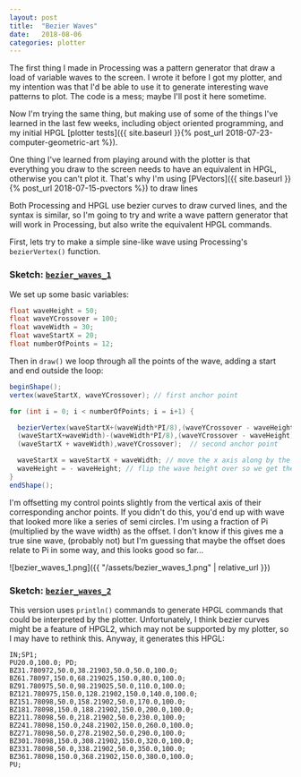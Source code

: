 ```yaml
---
layout: post
title:  "Bezier Waves"
date:   2018-08-06
categories: plotter
---
```



The first thing I made in Processing was a pattern generator that draw a load of variable waves to the screen. I wrote it before I got my plotter, and my intention was that I'd be able to use it to generate interesting wave patterns to plot. The code is a mess; maybe I'll post it here sometime.

Now I'm trying the same thing, but making use of some of the things I've learned in the last few weeks, including object oriented programming, and my initial HPGL [plotter tests]({{ site.baseurl }}{% post_url 2018-07-23-computer-geometric-art %}).

One thing I've learned from playing around with the plotter is that everything you draw to the screen needs to have an equivalent in HPGL, otherwise you can't plot it. That's why I'm using [PVectors]({{ site.baseurl }}{% post_url 2018-07-15-pvectors %}) to draw lines

Both Processing and HPGL use bezier curves to draw curved lines, and the syntax is similar, so I'm going to try and write a wave pattern generator that will work in Processing, but also write the equivalent HPGL commands.

First, lets try to make a simple sine-like wave using Processing's `bezierVertex()` function.


### Sketch: [`bezier_waves_1`](https://github.com/andrewsleigh/learning-processing/tree/master/bezier-waves/bezier_waves_1)

We set up some basic variables:

```java
float waveHeight = 50;
float waveYCrossover = 100;
float waveWidth = 30;
float waveStartX = 20;
float numberOfPoints = 12;
```
Then in `draw()` we loop through all the points of the wave, adding a start and end outside the loop:
 
```java
beginShape();
vertex(waveStartX, waveYCrossover); // first anchor point

for (int i = 0; i < numberOfPoints; i = i+1) {

  bezierVertex(waveStartX+(waveWidth*PI/8),(waveYCrossover - waveHeight), // first control point
  (waveStartX+waveWidth)-(waveWidth*PI/8),(waveYCrossover - waveHeight), // second control point
  (waveStartX + waveWidth),waveYCrossover);  // second anchor point

  waveStartX = waveStartX + waveWidth; // move the x axis along by the width of the wave for the next curve
  waveHeight = - waveHeight; // flip the wave height over so we get the other side of the curve
}
endShape();
```
 
I'm offsetting my control points slightly from the vertical axis of their corresponding anchor points.  If you didn't do this, you'd end up with wave that looked more like a series of semi circles. I'm using a fraction of Pi (multiplied by the wave width) as the offset. I don't know if this gives me a true sine wave, (probably not) but I'm guessing that maybe the offset does relate to Pi in some way, and this looks good so far...
  


![bezier_waves_1.png]({{ "/assets/bezier_waves_1.png" | relative_url }})



### Sketch: [`bezier_waves_2`](https://github.com/andrewsleigh/learning-processing/tree/master/bezier-waves/bezier_waves_2)

This version uses `println()` commands to generate HPGL commands that could be interpreted by the plotter. Unfortunately, I think bezier curves might be a feature of HPGL2, which may not be supported by my plotter, so I may have to rethink this. Anyway, it generates this HPGL:

```
IN;SP1;
PU20.0,100.0; PD;
BZ31.780972,50.0,38.21903,50.0,50.0,100.0;
BZ61.78097,150.0,68.219025,150.0,80.0,100.0;
BZ91.780975,50.0,98.219025,50.0,110.0,100.0;
BZ121.780975,150.0,128.21902,150.0,140.0,100.0;
BZ151.78098,50.0,158.21902,50.0,170.0,100.0;
BZ181.78098,150.0,188.21902,150.0,200.0,100.0;
BZ211.78098,50.0,218.21902,50.0,230.0,100.0;
BZ241.78098,150.0,248.21902,150.0,260.0,100.0;
BZ271.78098,50.0,278.21902,50.0,290.0,100.0;
BZ301.78098,150.0,308.21902,150.0,320.0,100.0;
BZ331.78098,50.0,338.21902,50.0,350.0,100.0;
BZ361.78098,150.0,368.21902,150.0,380.0,100.0;
PU;
```

<!--
... which can be displayed by some HPGL renderers, such as [ShareCAD.org](https://sharecad.org/#5eb1d9c9-7586-4994-91f2-25cb4dbd5475):

![sharecad-bezier.png]({{ "/assets/sharecad-bezier.png" | relative_url }})
-->

